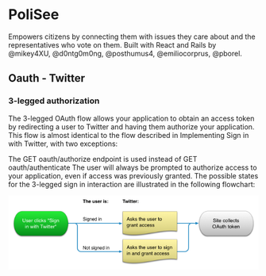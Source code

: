 # PoliSee

Empowers citizens by connecting them with issues they care about and the representatives who vote on them. Built with React and Rails by @mikey4XU, @d0ntg0m0ng, @posthumus4, @emiliocorprus, @pborel.

## Oauth - Twitter
### 3-legged authorization
The 3-legged OAuth flow allows your application to obtain an access token by redirecting a user to Twitter and having them authorize your application. This flow is almost identical to the flow described in Implementing Sign in with Twitter, with two exceptions:

The GET oauth/authorize endpoint is used instead of GET oauth/authenticate
The user will always be prompted to authorize access to your application, even if access was previously granted.
The possible states for the 3-legged sign in interaction are illustrated in the following flowchart:

![Twitter Oauth Flow](./public/imgs/twitter-oauth-flow.png "Twitter Oauth Flow")

